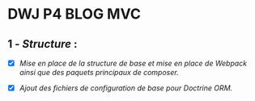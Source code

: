 # DWJ P4 BLOG MVC

## 1 - *Structure* :

- [x] *Mise en place de la structure de base et mise en place de Webpack ainsi que des paquets principaux de composer.* 
  
- [x] *Ajout des fichiers de configuration de base pour Doctrine ORM.*